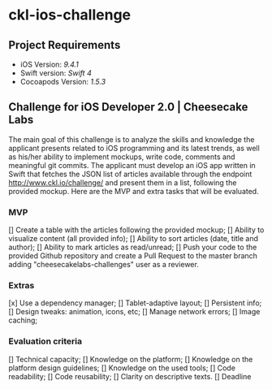 # ckl-ios-challenge

## Project Requirements

* iOS Version: *9.4.1*
* Swift version: *Swift 4*
* Cocoapods Version: *1.5.3*

## Challenge for iOS Developer 2.0 | Cheesecake Labs

The main goal of this challenge is to analyze the skills and knowledge the applicant presents related to iOS programming and its latest trends, as well as his/her ability to implement mockups, write code, comments and meaningful git commits.
The applicant must develop an iOS app written in Swift that fetches the JSON list of articles available through the endpoint http://www.ckl.io/challenge/ and present them in a list, following the provided mockup. Here are the MVP and extra tasks that will be evaluated.

### MVP

[] Create a table with the articles following the provided mockup;
[] Ability to visualize content (all provided info);
[] Ability to sort articles (date, title and author);
[] Ability to mark articles as read/unread;
[] Push your code to the provided Github repository and create a Pull Request to the master branch adding "cheesecakelabs-challenges" user as a reviewer.

### Extras

[x] Use a dependency manager;
[] Tablet-adaptive layout;
[] Persistent info;
[] Design tweaks: animation, icons, etc;
[] Manage network errors;
[] Image caching;

### Evaluation criteria

[] Technical capacity;
[] Knowledge on the platform;
[] Knowledge on the platform design guidelines;
[] Knowledge on the used tools;
[] Code readability;
[] Code reusability;
[] Clarity on descriptive texts.
[] Deadline
